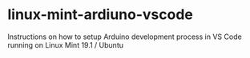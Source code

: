 # linux-mint-ardiuno-vscode
Instructions on how to setup Arduino development process in VS Code running on Linux Mint 19.1 / Ubuntu
